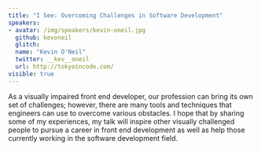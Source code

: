 ```yaml
---
title: "I See: Overcoming Challenges in Software Development"
speakers:
- avatar: /img/speakers/kevin-oneil.jpg
  github: kevoneil
  glitch:
  name: "Kevin O'Neil"
  twitter: __kev__oneil
  url: http://tokyoincode.com/
visible: true
---
```


As a visually impaired front end developer, our profession can bring its own set of challenges; however, there are many tools and techniques that
engineers can use to overcome various obstacles. I hope that by sharing some of my experiences, my talk will inspire other visually challenged people to pursue a career in front end development as well as help those currently working in the software development field.
